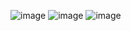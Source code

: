 ![image](https://github.com/user-attachments/assets/7345a0ba-7e04-4ea3-9732-fa5ca9e16599)
![image](https://github.com/user-attachments/assets/b2116b12-a74e-47b4-8ca5-aa6fe9248a04)
![image](https://github.com/user-attachments/assets/c016c0f2-b279-45ce-883d-43bb5a2e7fe2)
